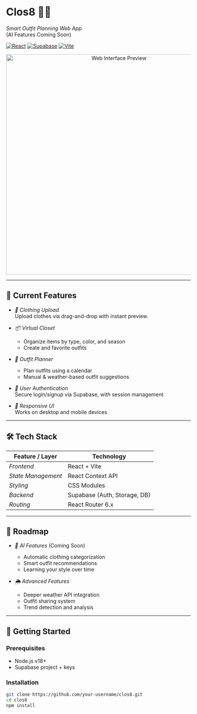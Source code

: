 # Clos8 👗✨
*Smart Outfit Planning Web App*  
(AI Features Coming Soon)

[![React](https://img.shields.io/badge/React-61DAFB?logo=react&logoColor=white)](https://react.dev)
[![Supabase](https://img.shields.io/badge/Supabase-3ECF8E?logo=supabase&logoColor=white)](https://supabase.io)
[![Vite](https://img.shields.io/badge/Vite-B73BFE?logo=vite&logoColor=white)](https://vitejs.dev)

<div align="center">
  <img src="assets/web-preview.png" width="600" alt="Web Interface Preview">
</div>

---

## 🌟 Current Features
- *📸 Clothing Upload*  
  Upload clothes via drag-and-drop with instant preview.
  
- *📦 Virtual Closet*  
  - Organize items by type, color, and season  
  - Create and favorite outfits

- *📅 Outfit Planner*  
  - Plan outfits using a calendar  
  - Manual & weather-based outfit suggestions

- *🔐 User Authentication*  
  Secure login/signup via Supabase, with session management

- *📱 Responsive UI*  
  Works on desktop and mobile devices

---

## 🛠 Tech Stack

| Feature / Layer        | Technology                          |
|------------------------|-------------------------------------|
| *Frontend*           | React + Vite                        |
| *State Management*   | React Context API                   |
| *Styling*            | CSS Modules                         |
| *Backend*            | Supabase (Auth, Storage, DB)        |
| *Routing*            | React Router 6.x                    |

---

## 🚧 Roadmap
- *🤖 AI Features* (Coming Soon)  
  - Automatic clothing categorization  
  - Smart outfit recommendations  
  - Learning your style over time

- *🌦 Advanced Features*  
  - Deeper weather API integration  
  - Outfit sharing system  
  - Trend detection and analysis

---

## 🚀 Getting Started

### Prerequisites
- Node.js v18+
- Supabase project + keys

### Installation

```bash
git clone https://github.com/your-username/clos8.git
cd clos8
npm install
